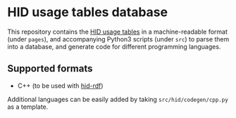 # HID usage tables database

This repository contains the [HID usage tables][HUT] in a machine-readable format (under `pages`),
and accompanying Python3 scripts (under `src`) to parse them into a database,
and generate code for different programming languages.

## Supported formats

* C++ (to be used with [hid-rdf][hid-rdf])

Additional languages can be easily added by taking `src/hid/codegen/cpp.py` as a template.

[HUT]: https://www.usb.org/sites/default/files/hut1_22.pdf
[hid-rdf]: https://github.com/IntergatedCircuits/hid-rdf
